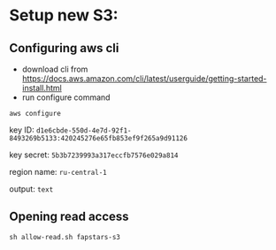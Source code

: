 # Setup new S3:

## Configuring aws cli
- download cli from https://docs.aws.amazon.com/cli/latest/userguide/getting-started-install.html
- run configure command
```shell
aws configure
```
key ID: 
```d1e6cbde-550d-4e7d-92f1-8493269b5133:420245276e65fb853ef9f265a9d91126```

key secret: ```5b3b7239993a317eccfb7576e029a814```

region name: ```ru-central-1```

output: ```text```


## Opening read access

```shell
sh allow-read.sh fapstars-s3
```
